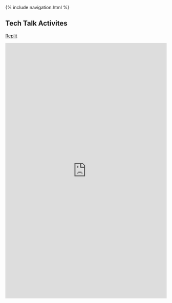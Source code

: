 {% include navigation.html %}

## Tech Talk Activites


[Replit](https://replit.com/@alicet1/alice-individual#main.py) <br>
<iframe frameborder="0" width="100%" height="800px" src="https://replit.com/@alicet1/alice-individual#main.py"> <br>


### Week 0 Activites
Key Learning: I learned how to "animate something" with the use of funcation, variables and print statements. I also learned how to make a menu <br>

### Week 1 Activites
Key Learning: I learned about lists and using loops to print the information inside of lists. Using loops is a more effecient way to print everything espeically if you have a lot of information where there are lists inside of lists
